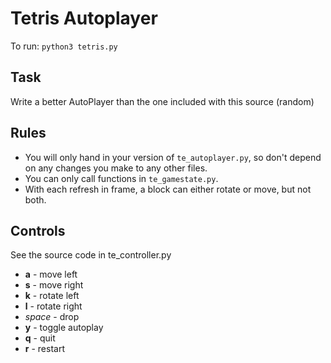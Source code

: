 # Tetris Autoplayer

To run:
`python3 tetris.py`

## Task
Write a better AutoPlayer than the one included with this source (random)

## Rules
- You will only hand in your version of `te_autoplayer.py`, so don't depend on any changes you make to any other files.
- You can only call functions in `te_gamestate.py`.
- With each refresh in frame, a block can either rotate or move, but not both. 

## Controls

See the source code in te_controller.py

 * **a** - move left
 * **s** - move right
 * **k** - rotate left
 * **l** - rotate right
 * *space* - drop
 * **y** - toggle autoplay
 * **q** - quit
 * **r** - restart
 
